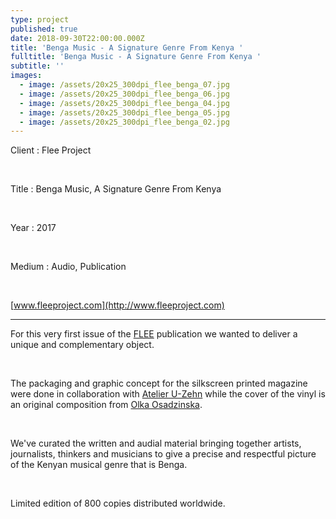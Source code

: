 ```yaml
---
type: project
published: true
date: 2018-09-30T22:00:00.000Z
title: 'Benga Music - A Signature Genre From Kenya '
fulltitle: 'Benga Music - A Signature Genre From Kenya '
subtitle: ''
images:
  - image: /assets/20x25_300dpi_flee_benga_07.jpg
  - image: /assets/20x25_300dpi_flee_benga_06.jpg
  - image: /assets/20x25_300dpi_flee_benga_04.jpg
  - image: /assets/20x25_300dpi_flee_benga_05.jpg
  - image: /assets/20x25_300dpi_flee_benga_02.jpg
---
```


Client : Flee Project

<br/>

Title : Benga Music, A Signature Genre From Kenya

<br/>

Year : 2017

</br>

Medium : Audio, Publication

<br/>

[www.fleeproject.com](http://www.fleeproject.com)

---

For this very first issue of the [FLEE](http://www.fleeproject.com) publication we wanted to deliver a unique and complementary object.

</br>

The packaging and graphic concept for the silkscreen printed magazine were done in collaboration with [Atelier U-Zehn](http://u-zehn.ch/) while the cover of the vinyl is an original composition from [Olka Osadzinska](http://www.aleosa.com/).

</br>

We've curated the written and audial material bringing together artists, journalists, thinkers and musicians to give a precise and respectful picture of the Kenyan musical genre that is Benga.

</br>

Limited edition of 800 copies distributed worldwide.
